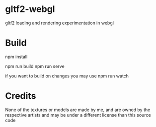 # gltf2-webgl
gltf2 loading and rendering experimentation in webgl

# Build
npm install

npm run build
npm run serve

if you want to build on changes you may use
npm run watch

# Credits
None of the textures or models are made by me, and are owned by the respective artists and may be under a different license than this source code
